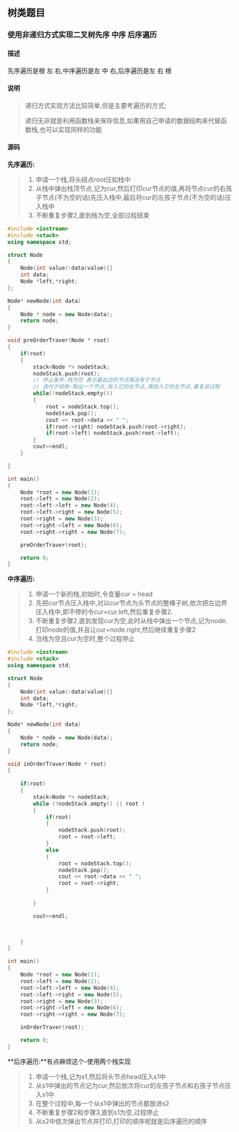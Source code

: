 ## 树类题目

### 使用非递归方式实现二叉树先序 中序 后序遍历

#### 描述

先序遍历是根 左 右,中序遍历是左 中 右,后序遍历是左 右 根

#### 说明

> 递归方式实现方法比较简单,但是主要考遍历的方式;
>
> 递归无非就是利用函数栈来保存信息,如果用自己申请的数据结构来代替函数栈,也可以实现同样的功能

#### 源码

**先序遍历:**

> 1. 申请一个栈,将头结点root压如栈中
> 2. 从栈中弹出栈顶节点,记为cur,然后打印cur节点的值,再将节点cur的右孩子节点(不为空的话)先压入栈中,最后将cur的左孩子节点(不为空的话)压入栈中
> 3. 不断重复步骤2,直到栈为空,全部过程结束

```c++
#include <iostream>
#include <stack>
using namespace std;

struct Node
{
    Node(int value):data(value){}
    int data;
    Node *left,*right;
};

Node* newNode(int data)
{
    Node * node = new Node(data);
    return node;
}

void preOrderTraver(Node * root)
{
    if(root)
    {
        stack<Node *> nodeStack;
        nodeStack.push(root);
        // 终止条件-栈为空 表示最右边的节点再没有子节点
        // 迭代子结构-取出一个节点,放入它的右节点,再放入它的左节点,重复该过程
        while(!nodeStack.empty())
        {
            root = nodeStack.top();
            nodeStack.pop();
            cout << root->data << " ";
            if(root->right) nodeStack.push(root->right);
            if(root->left) nodeStack.push(root->left);
        }
        cout<<endl;
    }

}

int main()
{
    Node *root = new Node(1);
    root->left = new Node(2);
    root->left->left = new Node(4);
    root->left->right = new Node(5);
    root->right = new Node(3);
    root->right->left = new Node(6);
    root->right->right = new Node(7);

    preOrderTraver(root);

    return 0;
}
```

**中序遍历:**

> 1. 申请一个新的栈,初始时,令变量cur = head
> 2. 先把cur节点压入栈中,对以cur节点为头节点的整棵子树,依次把左边界压入栈中,即不停的令cur=cur.left,然后重复步骤2.
> 3. 不断重复步骤2,直到发现cur为空,此时从栈中弹出一个节点,记为node.打印node的值,并且让cur=node.right,然后继续重复步骤2
> 4. 当栈为空且cur为空时,整个过程停止

```c++
#include <iostream>
#include <stack>
using namespace std;

struct Node
{
    Node(int value):data(value){}
    int data;
    Node *left,*right;
};

Node* newNode(int data)
{
    Node * node = new Node(data);
    return node;
}

void inOrderTraver(Node * root)
{
    
    if(root)
    {
        stack<Node *> nodeStack;
        while (!nodeStack.empty() || root )
        {
            if(root)
            {
                nodeStack.push(root);
                root = root->left;
            }
            else
            {
                root = nodeStack.top();
                nodeStack.pop();
                cout << root->data << " ";
                root = root->right;
            }
            
        }

        cout<<endl;
        


    }
}

int main()
{
    Node *root = new Node(1);
    root->left = new Node(2);
    root->left->left = new Node(4);
    root->left->right = new Node(5);
    root->right = new Node(3);
    root->right->left = new Node(6);
    root->right->right = new Node(7);

    inOrderTraver(root);

    return 0;
}
```

**后序遍历:**有点麻烦这个-使用两个栈实现

> 1. 申请一个栈,记为s1,然后将头节点head压入s1中
> 2. 从s1中弹出的节点记为cur,然后依次将cur的左孩子节点和右孩子节点压入s1中
> 3. 在整个过程中,每一个从s1中弹出的节点都放进s2
> 4. 不断重复步骤2和步骤3,直到s1为空,过程停止
> 5. 从s2中依次弹出节点并打印,打印的顺序呢就是后序遍历的顺序

